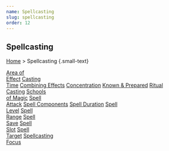 ```yaml
---
name: Spellcasting
slug: spellcasting
order: 12
---
```

## Spellcasting
[Home](dm-operations-center) > Spellcasting {.small-text}

<div id="menu-container">
    <a href="area-of-effect">Area of<br/> Effect</a>
    <a href="casting-time">Casting<br/> Time</a>
    <a href="combining-effects">Combining Effects</a>
    <a href="concentration">Concentration</a>
    <a href="known-and-prepared-spells">Known & Prepared</a>
    <a href="ritual-casting">Ritual<br/> Casting</a>
    <a href="schools-of-magic">Schools<br/> of Magic</a>
    <a href="spell-attack">Spell<br/> Attack</a>
    <a href="spell-components">Spell Components</a>
    <a href="spell-duration">Spell Duration</a>
    <a href="spell-level">Spell<br/> Level</a>
    <a href="spell-range">Spell<br/> Range</a>
    <a href="spell-save">Spell<br/> Save</a>
    <a href="spell-slot">Spell<br/> Slot</a>
    <a href="spell-target">Spell<br/> Target</a>
    <a href="spellcasting-focus">Spellcasting<br/> Focus</a>
</div>